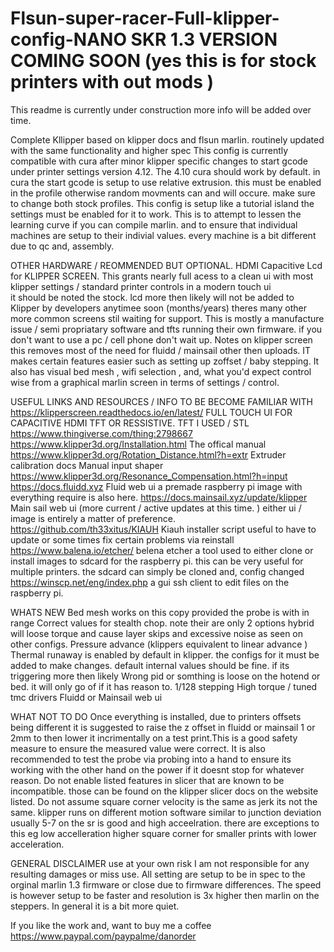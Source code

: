 # Flsun-super-racer-Full-klipper-config-NANO SKR 1.3 VERSION COMING SOON (yes this is for stock printers with out mods ) 
  This readme is currently under construction more info will be added over time.

Complete Kllipper based on klipper docs and flsun marlin. routinely updated with the same functionality and higher spec 
 This config is currently compatible with cura after minor klipper specific changes to start gcode under printer settings version 4.12. The 4.10 cura should work by default.
in cura the start gcode is setup to use relative extrusion. this must be enabled in the profile otherwise random movments can and will occure. make sure to change both stock   profiles. This config is setup like a tutorial island the settings must be enabled for it to work. This is to attempt to lessen the learning curve if you can compile marlin. and to ensure that individual machines are setup to their indivial values. every machine is a bit different due to qc and, assembly. 
 
 OTHER HARDWARE / REOMMENDED BUT OPTIONAL.
  HDMI Capacitive Lcd for KLIPPER SCREEN. This grants nearly full acess to a clean ui with most klipper settings / standard printer controls in a modern touch ui  
it should be noted the stock. lcd more then likely will not be added to Klipper by developers anytimee soon (months/years) theres many other more common screens 
stil waiting for support. This is mostly a manufacture issue / semi propriatary software and tfts running their own firmware. if you don't want to use a pc / cell phone don't    wait up. Notes on klipper screen this removes most of the need for fluidd / mainsail other then uploads. IT makes certain features easier such as setting up zoffset / baby stepping. It also has visual bed mesh , wifi selection , and, what you'd expect control wise from a graphical marlin screen in terms of settings / control. 
 
USEFUL LINKS AND RESOURCES / INFO TO BE BECOME FAMILIAR WITH
https://klipperscreen.readthedocs.io/en/latest/ FULL TOUCH UI FOR CAPACITIVE HDMI TFT OR RESSISTIVE. TFT I USED / STL https://www.thingiverse.com/thing:2798667
https://www.klipper3d.org/Installation.html The offical manual 
https://www.klipper3d.org/Rotation_Distance.html?h=extr Extruder calibration docs 
Manual input shaper https://www.klipper3d.org/Resonance_Compensation.html?h=input
https://docs.fluidd.xyz Fluid web ui a premade raspberry pi image with everything require is also here. 
https://docs.mainsail.xyz/update/klipper Main sail web ui (more current / active updates at this time. ) either ui / image is entirely a matter of preference. 
https://github.com/th33xitus/KIAUH Kiauh installer script useful to have to update or some times fix certain problems via reinstall 
https://www.balena.io/etcher/ belena etcher a tool used to either clone or install images to sdcard for the raspberry pi. this can be very useful for multiple printers. the sdcard can simply be cloned and, config changed 
https://winscp.net/eng/index.php a gui ssh client to edit files on the raspberry pi. 

 WHATS NEW 
Bed mesh works on this copy provided the probe is with in range 
Correct values for stealth chop. note their are only 2 options hybrid will loose torque and cause layer skips and excessive noise as seen on other configs. 
Pressure advance (klippers equivalent to linear advance ) 
Thermal runaway is enabled by default in klipper. the configs for it must be added to make changes. default internal values should be fine. if its triggering more then likely Wrong pid or somthing is loose on the hotend or bed. it will only go of if it has reason to. 
1/128 stepping 
High torque / tuned tmc drivers 
Fluidd or Mainsail web ui 

WHAT NOT TO DO 
 Once everything is installed, due to printers offsets being different it is suggested  to raise the z offset in fluidd or mainsail 1 or 2mm to then lower it incrimentally on a test print.This is a good safety measure  to ensure the measured value were correct. It is also recommended to test the probe via probing into a hand to ensure its working with the other hand on the power if it doesnt stop for whatever reason. 
 Do not enable listed features in slicer that are known to be incompatible. those can be found on the klipper slicer docs on the website listed. 
 Do not assume square corner velocity is the same as jerk its not the same. klipper runs on different motion software similar to junction deviation usually 5-7 on the sr is good and high acceelration. there are exceptions to this eg low accelleration  higher square corner for smaller prints with lower acceleration. 

GENERAL DISCLAIMER use at your own risk I am not responsible for any resulting damages or miss use. All setting are setup to be in spec to the orginal marlin 1.3 firmware or close due to firmware differences. The speed is however setup to be faster and resolution is 3x higher then  marlin on the steppers. In general it is a bit more quiet.

If you like the work and, want to buy me a coffee https://www.paypal.com/paypalme/danorder 


